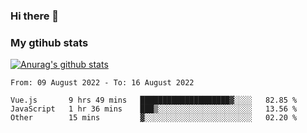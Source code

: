 ### Hi there 👋

### My gtihub stats

[![Anurag's github stats](https://github-readme-stats.vercel.app/api?username=gaozhidong)](https://github.com/gaozhidong/github-readme-stats)

<!--START_SECTION:waka-->

```text
From: 09 August 2022 - To: 16 August 2022

Vue.js       9 hrs 49 mins   ████████████████████▓░░░░   82.85 %
JavaScript   1 hr 36 mins    ███▒░░░░░░░░░░░░░░░░░░░░░   13.56 %
Other        15 mins         ▓░░░░░░░░░░░░░░░░░░░░░░░░   02.20 %
```

<!--END_SECTION:waka-->